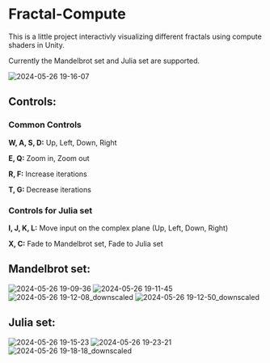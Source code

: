 # Fractal-Compute

This is a little project interactivly visualizing different fractals using compute shaders in Unity.

Currently the Mandelbrot set and Julia set are supported.

![2024-05-26 19-16-07](https://github.com/Braddss/Fractal-Compute/assets/38835084/686953c7-e152-47cb-b775-d65632bd22bc)

## Controls:
### Common Controls
  **W, A, S, D:** Up, Left, Down, Right
  
  **E, Q:** Zoom in, Zoom out

  **R, F:** Increase iterations

  **T, G:** Decrease iterations

### Controls for Julia set
  **I, J, K, L:** Move input on the complex plane (Up, Left, Down, Right)
  
  **X, C:** Fade to Mandelbrot set, Fade to Julia set

## Mandelbrot set:
![2024-05-26 19-09-36](https://github.com/Braddss/Fractal-Compute/assets/38835084/be8c57d7-39c4-4ef9-bd62-19696901c5fa)
![2024-05-26 19-11-45](https://github.com/Braddss/Fractal-Compute/assets/38835084/4fc6e7fa-224e-4950-9d6f-4e80945800d7)
![2024-05-26 19-12-08_downscaled](https://github.com/Braddss/Fractal-Compute/assets/38835084/5fb8c283-9a26-44a3-849c-3e1769165f61)
![2024-05-26 19-12-50_downscaled](https://github.com/Braddss/Fractal-Compute/assets/38835084/50a48a9f-ed97-455b-a3db-deeb62cc27f4)

## Julia set:
![2024-05-26 19-15-23](https://github.com/Braddss/Fractal-Compute/assets/38835084/e62a4813-1e97-4b65-9de0-b139dd4afe0c)
![2024-05-26 19-23-21](https://github.com/Braddss/Fractal-Compute/assets/38835084/9247b2e6-856a-42b1-b43b-caa2870c88cc)
![2024-05-26 19-18-18_downscaled](https://github.com/Braddss/Fractal-Compute/assets/38835084/ebfea317-4b8f-455b-b643-61f51618c33c)
